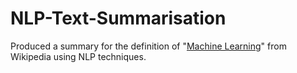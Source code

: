 # NLP-Text-Summarisation
Produced a summary for the definition of "[Machine Learning](https://en.wikipedia.org/wiki/Machine_learning)" from Wikipedia using NLP techniques.
